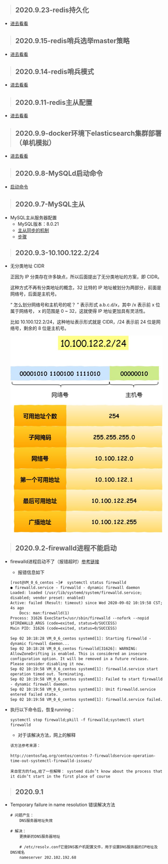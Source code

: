 > ## 2020.9.23-redis持久化
- [进去看看](../../interview/redis?id=持久化)

> ## 2020.9.15-redis哨兵选举master策略
- [进去看看](../../interview/redis?id=哨兵选举策略)

> ## 2020.9.14-redis哨兵模式
- [进去看看](../../interview/redis?id=哨兵配置)

> ## 2020.9.11-redis主从配置
- [进去看看](../../interview/redis?id=主从配置)

> ## 2020.9.9-docker环境下elasticsearch集群部署（单机模拟）
- [进去看看](../../interview/elasticsearch?id=docker环境下集群部署（单机模拟）)

> ## 2020.9.8-MySQLd启动命令
- [启动命令](../../interview/mysql/mysql?id=mysqld启动命令)

> ## 2020.9.7-MySQL主从

- MySQL主从服务器配置
    - MySQL版本：8.0.21
    - [主从同步的机制](../../interview/mysql/mysql?id=数据库主从复制原理)
    - [步骤](../../interview/mysql/mysql?id=主从复制操作)

> ## 2020.9.3-10.100.122.2/24

- 无分类地址 CIDR

    正因为 IP 分类存在许多缺点，所以后面提出了无分类地址的方案，即 CIDR。

    这种方式不再有分类地址的概念，32 比特的 IP 地址被划分为两部分，前面是网络号，后面是主机号。

    “ 怎么划分网络号和主机号的呢？
    ”
    表示形式 a.b.c.d/x，其中 /x 表示前 x 位属于网络号， x 的范围是 0 ~ 32，这就使得 IP 地址更加具有灵活性。

    比如 10.100.122.2/24，这种地址表示形式就是 CIDR，/24 表示前 24 位是网络号，剩余的 8 位是主机号。

    ![cidr](./images/cidr.jpg)

> ## 2020.9.2-firewalld进程不能启动

- firewalld进程启动不了（报错超时）[参考链接](https://blog.csdn.net/crynono/article/details/76132611)
    
    - 报错信息如下
    ```
    [root@VM_0_6_centos ~]#  systemctl status firewalld 
    ● firewalld.service - firewalld - dynamic firewall daemon
    Loaded: loaded (/usr/lib/systemd/system/firewalld.service; disabled; vendor preset: enabled)
    Active: failed (Result: timeout) since Wed 2020-09-02 10:19:58 CST; 4s ago
        Docs: man:firewalld(1)
    Process: 31626 ExecStart=/usr/sbin/firewalld --nofork --nopid $FIREWALLD_ARGS (code=exited, status=0/SUCCESS)
    Main PID: 31626 (code=exited, status=0/SUCCESS)

    Sep 02 10:18:28 VM_0_6_centos systemd[1]: Starting firewalld - dynamic firewall daemon...
    Sep 02 10:18:28 VM_0_6_centos firewalld[31626]: WARNING: AllowZoneDrifting is enabled. This is considered an insecure configuration option. It will be removed in a future release. Please consider disabling it now.
    Sep 02 10:19:58 VM_0_6_centos systemd[1]: firewalld.service start operation timed out. Terminating.
    Sep 02 10:19:58 VM_0_6_centos systemd[1]: Failed to start firewalld - dynamic firewall daemon.
    Sep 02 10:19:58 VM_0_6_centos systemd[1]: Unit firewalld.service entered failed state.
    Sep 02 10:19:58 VM_0_6_centos systemd[1]: firewalld.service failed.

    ```
- 执行以下命令后，恢复running：
    ```
    systemctl stop firewalld;pkill -f firewalld;systemctl start firewalld
    ```
    - 对于该解决方法，网上的解释
    ```
    该方法参考来源：

    http://centosfaq.org/centos/centos-7-firewalldservice-operation-time-out-systemctl-firewalld-issues/

    来自官方的faq,给了一些解释： systemd didn’t know about the process that it didn’t start in the first place of course
    ```

> ## 2020.9.1

- Temporary failure in name resolution 错误解决方法

    ```
    # 问题产生：
        DNS服务器地址失效
        
    # 解决：
        更换新的DNS服务器地址

        # /etc/resolv.conf它是DNS客户机配置文件，用于设置DNS服务器的IP地址及DNS域名
        nameserver 202.102.192.68
    ```
